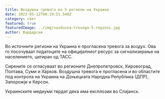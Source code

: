 ```yaml
---
title: Воздушна тревога во 5 региони на Украина
date: 2023-05-12T00:19:51.540Z
category: свет
featured: true
featuredImage: ../img/vozdusna-trevoga-5-regioni.jpg
author: Вардарски
---
```

Во источните региони на Украина е прогласена тревога за воздух. Ова го посочуваат податоците на официјалниот ресурс за сигнализирање на населението, цитиран од ТАСС.

Сирените се огласуваат во регионите Днепропетровск, Кировоград, Полтава, Суми и Харков. Воздушна тревога е прогласена и во областите под контрола на Украина на Доњецката Народна Република (ДПР), Запорожје и Керсон.

Украинските медиуми тврдат дека има експлозии во Слајанск.